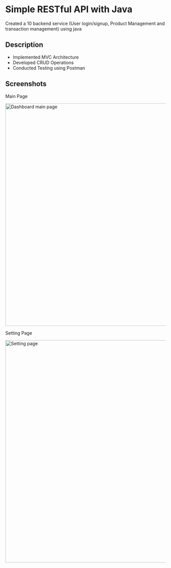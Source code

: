 # Simple RESTful API with Java

Created a 10 backend service (User login/signup, Product Management and transaction management) using java

## Description

- Implemented MVC Architecture
- Developed CRUD Operations
- Conducted Testing using Postman

## Screenshots

<p align="center">
  <p>Main Page</p>
  <img src="https://github.com/irvanwn/TTS-KapitaSelekta/blob/main/project-image-preview/Screenshot%202024-05-31%20215535.jpg" alt="Dashboard main page" width="700"/>
  <p>Setting Page</p>
  <img src="https://github.com/irvanwn/TTS-KapitaSelekta/blob/main/project-image-preview/Screenshot%202024-05-31%20215553.jpg" alt="Setting page" width="700"/>
</p>
